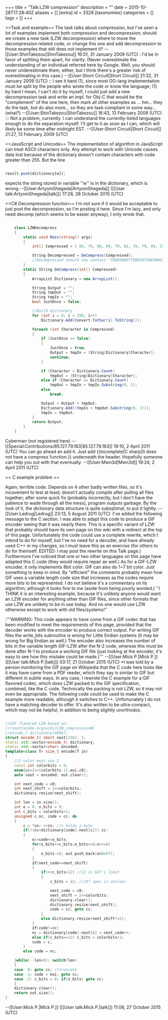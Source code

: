 +++
title = "Talk:LZW compression"
description = ""
date = 2015-10-28T17:28:40Z
aliases = []
[extra]
id = 3328
[taxonomies]
categories = []
tags = []
+++

==Task and example==
The task talks about compression, but I've seen a lot of examples implement both compression and decompression; should we create a new task (LZW decompression) where to move the decompression related code, or change this one and add decompression to those examples that still does not implement it? --[[User:ShinTakezou|ShinTakezou]] 16:51, 31 January 2009 (UTC)
: I'd be in favor of splitting them apart, for clarity. (Never overestimate the understanding of an individual referred here by Google.  Well, you should never underestimate them, either, but I think there's a greater risk of overestimating in this case.) --[[User:Short Circuit|Short Circuit]] 21:32, 31 January 2009 (UTC)
:: I see it hard (1), since most OO-lang implementation must be split by the people who wrote the code or know the language; (1) by hard I mean, I can't do it by myself, I could just add a new decompression task and write an impl. for Obj-C that would be the "complement" of the one here, then mark all other examples as ... hm... they do the task, but do also more... so they are task-compliant in some way... (what?) --[[User:ShinTakezou|ShinTakezou]] 16:43, 13 February 2009 (UTC)
::: Not a problem, currently.  I can understand the currently-listed languages enough to do the separation myself.  I'll get to it as soon as I can, which will likely be some time after midnight EST. --[[User:Short Circuit|Short Circuit]] 21:27, 13 February 2009 (UTC)

==JavaScript and Unicode==
The implementation of algorithm in JavaScript can treat ASCII characters only. Any attempt to work with Unicode causes data lost because of the dictionary doesn't contain characters with code greater than 255. But the line

```javascript

result.push(dictionary[w]);

```

expects the string stored in variable ''w'' is in the dictionary, which is wrong.--[[User:ArtyomShegeda|ArtyomShegeda]] ([[User talk:ArtyomShegeda|talk]]) 17:28, 28 October 2015 (UTC)

==C# Decompression function==
I'm not sure if it would be acceptable to just post the decompression, so I'm posting it here. Since I'm lazy, and only need decomp (which seems to be easier anyway), I only wrote that.

```c#

    class LZWDecompress
    {
        static void Main(string[] args)
        {
            int[] Compressed = { 84, 79, 66, 69, 79, 82, 78, 79, 84, 256, 258, 260, 265, 259, 261, 263 };

            String Decompressed = DeCompress(Compressed);
            //Decompressed should now contain "TOBEORNOTTOBEORTOBEORNOT"
        }
        static String DeCompress(int[] Compressed)
        {
            ArrayList Dictionary = new ArrayList();

            String Output = "";
            String tmpOut = "";
            String tmpIn = "";
            bool JustOnce = false;

            //Build dictionary
            for (int i = 0; i < 256; i++)
                Dictionary.Add(Convert.ToChar(i).ToString());

            foreach (int Character in Compressed)
            {
                if (JustOnce == false)
                {
                    JustOnce = true;
                    Output = tmpIn = (String)Dictionary[Character];
                    continue;
                }

                if (Character < Dictionary.Count)
                    tmpOut = (String)Dictionary[Character];
                else if (Character == Dictionary.Count)
                    tmpOut = tmpIn + tmpIn.Substring(0, 1);
                else
                    break;

                Output = Output + tmpOut;
                Dictionary.Add((tmpIn + tmpOut.Substring(0, 1)));
                tmpIn = tmpOut;
            }
            return Output;
        }
    }

```

Cyberman (not registered here) --[[Special:Contributions/85.127.79.163|85.127.79.163]] 19:10, 2 April 2011 (UTC)
You can go ahead an add it. Just add <nowiki>{{incomplete|C sharp|It does not have a compress function.}}</nowiki> underneath the header. Hopefully someone can help you out with that eventually. --[[User:Mwn3d|Mwn3d]] 19:24, 2 April 2011 (UTC)

== C example problem ==

Again, terrible code.  Depends on 4 other badly written files, so it's incovenient to test at least; doesn't actually compile after pulling all files together; after some quick fix (probably incorrectly, but I don't have the patience to wade through all the mess), program outputs garbage.  By the look of it, the dictionary data structure is quite suboptimal, to put it lightly. --[[User:Ledrug|Ledrug]] 23:13, 5 August 2011 (UTC)
:I've added the following message to the C section. I was able to adapt this code to produce a GIF encoder seeing that it was nearly there. This is a specific variant of LZW that probably should have its own page on this wiki with a redirect at the top of this page. Unfortunately the code could use a complete rewrite, which I intend to do for myself, but I've no need for a decoder, and have already used C++ in my changes, so I must leave this as an exercise (for others to do for themself. EDITED: I may post the rewrite on this Talk page.) Furthermore I've noticed that one or two other languages on this page have adapted this C code (they would require repair as well.) As for a GIF-LZW encoder, it only implements 8bit color. GIF can also do 1~7 bit color. Just something to keep in mind. By "efficient" the comments probably mean how GIF uses a variable length code size that increases as the codes require more bits to be represented. I do not believe it's a commentary on its algorithm; although it looks fine to me (aside from being poorly worded.) ''I THINK it is an interesting example, because it's unlikely anyone would want an LZW encoder for anything other than GIF files, since other formats that use LZW are unlikely to be in use today. And no one would use LZW otherwise except to work with old files/systems!''

:'''WARNING: This code appears to have come from a GIF codec that has been modified to meet the requirements of this page, provided that the decoder works with the encoder to produce correct output. For writing GIF files the write_bits subroutine is wrong for Little Endian systems (it may be wrong for Big Endian as well.) The encoder also increases the number of bits in the variable length GIF-LZW after the N-2 code, whereas this must be done after N-1 to produce a working GIF file (just looking at the encoder, it's easy to see how this mistake could be made.)''' --[[User:Mick P.|Mick P.]] ([[User talk:Mick P.|talk]]) 03:17, 21 October 2015 (UTC)
*I was told by a person monitoring the GIF page on Wikipedia that the C code here looks like it may have came from a PDF reader, which they say is similar to GIF but different in subtle ways. In any case, I rewrote the C example for a GIF flavored codec, which does LZW packed to the GIF specification, combined, like the C code. Technically the packing is not LZW, so it may not even be appropriate. The following code could be used to make the C example more readable, although it switches to C++. Unfortunately I do not have a matching decoder to offer. It's also written to be ultra-compact, which may not be helpful, in addition to being slightly unorthodox.

```cpp

//GIF flavored LZW based on:
//rosettacode.org/wiki/LZW_compression#C
//encode_t dictionary[4096];
struct encode_t{ short next[256]; };
static std::vector<encode_t> dictionary;
static std::vector<char> encoded;
template<class T> size_t encode(T in)
{
	//2-color must use 2
	const int colorbits = 8;
	enum{cc=2<<(colorbits-1),eoi,c0};
	auto &out = encoded; out.clear();

	int next_code = c0;
	int next_shift = 2<<colorbits;
	dictionary.resize(next_shift);

	int len = in.size();
	int o = 0, o_bits = 0;
	int c_bits = colorbits+1;
	unsigned c,nc, code = cc; do
	{
		c = *in; ++in; //c holds a byte
		if(!(nc=dictionary[code].next[c])) cc:
		{
			o|=code<<o_bits;
			for(o_bits+=c_bits;o_bits>=8;o>>=8)
			{
				o_bits-=8; out.push_back(o&0xFF);
			}
			if(next_code>=next_shift)
			{
				if(++c_bits>12) //12 is GIF's limit
				{
					c_bits = 12; //13? spec is unclear

					next_code = c0;
					next_shift = 2<<colorbits;
					dictionary.clear();
					dictionary.resize(next_shift);
					code = cc; goto cc;
				}
				else dictionary.resize(next_shift*=2);
			}
			if(code!=cc)
			nc = dictionary[code].next[c] = next_code++;
			else if(c_bits>=12) c_bits = colorbits+1;
			code = c;
		}
		else code = nc;

	}while(--len>0); switch(len)
	{
	case  0: goto cc; //truncate
	case -1: code = eoi; goto cc;
	case -2: c_bits = 8; if(o_bits) goto cc;
	}
	dictionary.clear();
	return out.size();
}

```

--[[User:Mick P.|Mick P.]] ([[User talk:Mick P.|talk]]) 11:08, 27 October 2015 (UTC)
